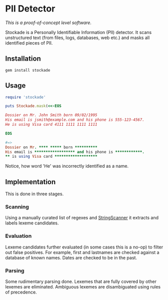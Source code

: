 # PII Detector

_This is a proof-of-concept level software._

Stockade is a Personally Identifiable Information (PII) detector. It scans
unstructured text (from files, logs, databases, web etc.) and masks all
identified pieces of PII.

## Installation

```
gem install stockade
```

## Usage

```ruby
require 'stockade'

puts Stockade.mask(<<-EOS

Dossier on Mr. John Smith born 09/02/1995
His email is jsmith@example.com and his phone is 555-123-4567.
He is using Visa card 4111 1111 1111 1111

EOS

#=>
Dossier on Mr. **** ***** born **********
His email is ****************** and his phone is ************.
** is using Visa card *******************

```
Notice, how word 'He' was incorrectly identified as a name.

## Implementation

This is done in three stages.

### Scanning

Using a manually curated list of regexes and
[StringScanner](https://ruby-doc.org/stdlib-2.5.1/libdoc/strscan/rdoc/StringScanner.html)
it extracts and labels lexeme candidates.

### Evaluation

Lexeme candidates further evaluated (in some cases this is a no-op) to filter
out false positives.  For example, first and lastnames are checked against a
database of known names. Dates are checked to be in the past.

### Parsing

Some rudimentary parsing done. Lexemes that are fully covered by other lexemes
are eliminated. Ambiguous lexemes are disambiguated using rules of precedence.

